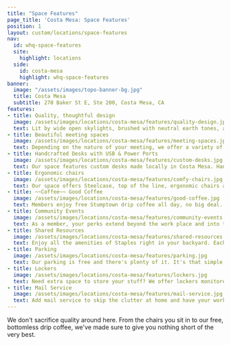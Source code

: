 ```yaml
---
title: "Space Features"
page_title: 'Costa Mesa: Space Features'
position: 1
layout: custom/locations/space-features
nav:
  id: whq-space-features
  site:
    highlight: locations
  side:
    id: costa-mesa
    highlight: whq-space-features
banner:
  image: "/assets/images/topo-banner-bg.jpg"
  title: Costa Mesa
  subtitle: 270 Baker St E, Ste 200, Costa Mesa, CA
features:
- title: Quality, thoughtful design
  image: /assets/images/locations/costa-mesa/features/quality-design.jpg
  text: Lit by wide open skylights, brushed with neutral earth tones, and decked with intentional detail, Wayfare Costa Mesa falls somewhere between warehouse chic and simple elegance. Designed to limit distraction and encourage collaboration, we've curated this space to be a perfect fit for the young, motivated startup, the experienced CEO, and everyone in between.
- title: Beautiful meeting spaces
  image: /assets/images/locations/costa-mesa/features/meeting-spaces.jpg
  text: Depending on the nature of your meeting, we offer a variety of options including our large conference room, small conference room, and two semi-private alcoves. Each space comes fully outfitted with a large whiteboard, a monitor for visual presentations, built-in charging ports at each table, comfortable lighting, and chairs that will make those longer, drawn out meetings seamless. All meeting rooms are available to both members and non-members on a first-come, first-serve online booking basis.
- title: Handcrafted Desks with USB & Power Ports
  image: /assets/images/locations/costa-mesa/features/custom-desks.jpg
  text: Our space features custom desks made locally in Costa Mesa. Hand crafted out of solid walnut, each desk is designed to allow you to spread out, buckle down, and feel at home in your space. Each desk conveniently includes built-in, high-powered USB and power ports.
- title: Ergonomic chairs
  image: /assets/images/locations/costa-mesa/features/comfy-chairs.jpg
  text: Our space offers Steelcase, top of the line, ergonomic chairs at each coworking desk. Picked with those long, mid-week work days in mind, these chairs are designed with a wide range of adjustments and full support for any build.
- title: ~~Coffee~~ Good Coffee
  image: /assets/images/locations/costa-mesa/features/good-coffee.jpg
  text: Members enjoy free Stumptown drip coffee all day, no big deal. And if that's not enough, we have an on-site coffee pop-up! Founded by a Costa Mesa local, Neat Coffee provides a space for you to gather with clients or friends around top notch coffee. With a simple menu of espresso drinks and single origin coffees as well as seasonal specialties with house made syrups, Neat fuels your work day like no other.
- title: Community Events
  image: /assets/images/locations/costa-mesa/features/community-events.jpg
  text: As a member, your perks extend beyond the work place and into the Costa Mesa community. You will have free access to member-exclusive events like Forum where you will learn from social good pioneers right here at our Costa Mesa location. Members also enjoy discounts on select, ticketed Wayfare events and workshops.
- title: Shared Resources
  image: /assets/images/locations/costa-mesa/features/shared-resources.jpg
  text: Enjoy all the amenities of Staples right in your backyard. Each member has access to free office supplies, free scanning and ten free pages of printing per day, with the option to purchase more. Stamps, envelopes and snacks are also available for purchase. Our community kitchen, dining area and living room style lounges allow you to breathe and eat in good company.
- title: Parking
  image: /assets/images/locations/costa-mesa/features/parking.jpg
  text: Our parking is free and there's plenty of it. It's that simple.
- title: Lockers
  image: /assets/images/locations/costa-mesa/features/lockers.jpg
  text: Need extra space to store your stuff? We offer lockers monitored for security for an additional monthly charge.
- title: Mail Service
  image: /assets/images/locations/costa-mesa/features/mail-service.jpg
  text: Add mail service to skip the clutter at home and have your work-mail delivered directly to Wayfare! Mail is collected and sorted daily into our mail locker, so that you can store and pick up at your convenience.
---
```


We don't sacrifice quality around here. From the chairs you sit in to our free, bottomless drip coffee, we've made sure to give you nothing short of the very best.
